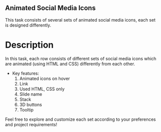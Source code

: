 ## Animated Social Media Icons
This task consists of several sets of animated social media icons, each set is designed differently.

# Description
In this task, each row consists of different sets of social media icons which are animated (using HTML and CSS) differently from each other.

- Key features:
  1) Animated icons on hover
  2) Link
  3) Used HTML, CSS only
  4) Slide name
  5) Stack
  6) 3D buttons
  7) Tooltip

Feel free to explore and customize each set according to your preferences and project requirements!
